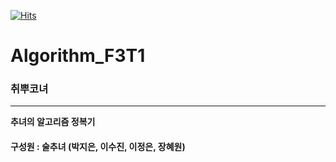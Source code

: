 [![Hits](https://hits.seeyoufarm.com/api/count/incr/badge.svg?url=https%3A%2F%2Fgithub.com%2Fzeun0725%2FAlgorithm_F3T1&count_bg=%23D11B1B&title_bg=%23B31F1F&icon=skyliner.svg&icon_color=%23FFFFFF&title=visits&edge_flat=false)](https://hits.seeyoufarm.com)






# Algorithm_F3T1  
### 취뿌코녀  
***
__추녀의 알고리즘 정복기__  
#### 구성원 : 술추녀 (박지은, 이수진, 이정은, 장혜원)
